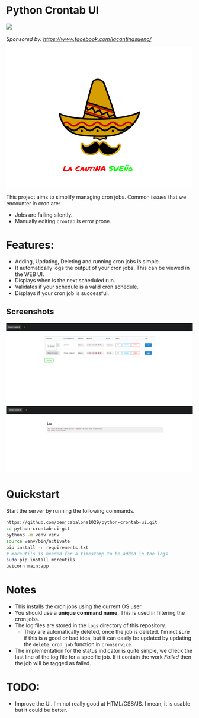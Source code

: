 # Python Crontab UI

![](https://img.shields.io/github/license/benjcabalona1029/python-crontab-ui?style=for-the-badge)

*Sponsored by: https://www.facebook.com/lacantinasueno/*

![](static/lcs.png)


This project aims to simplify managing cron jobs. Common issues that we encounter in cron are:

- Jobs are failing silently.
- Manually editing `crontab` is error prone.

# Features:

- Adding, Updating, Deleting and running cron jobs is simple.
- It automatically logs the output of your cron jobs. This can be viewed in the WEB UI.
- Displays when is the next scheduled run.
- Validates if your schedule is a valid cron schedule.
- Displays if your cron job is successful.


## Screenshots

![](readme_images/failed.png)

![](readme_images/log.png)

# Quickstart

Start the server by running the following commands.

```bash
https://github.com/benjcabalona1029/python-crontab-ui.git
cd python-crontab-ui-git
python3 -m venv venv
source venv/bin/activate
pip install -r requirements.txt
# moreutils is needed for a timestamp to be added in the logs
sudo pip install moreutils
uvicorn main:app
```
# Notes
- This installs the cron jobs using the current OS user.
- You should use a **unique command name**. This is used in filtering the cron jobs.
- The log files are stored in the `logs` directory of this repository.
  - They are automatically deleted, once the job is deleted. I'm not sure if this is a good or bad idea, but it can easily be
updated by updating the `delete_cron_job` function in `cronservice`.
- The implementation for the status indicator is quite simple, we check the last line of the log file for a specific job. If it contain the work
*Failed* then the job will be tagged as failed.

# TODO:

- Improve the UI. I'm not really good at HTML/CSS/JS. I mean, it is usable but it could be better.
